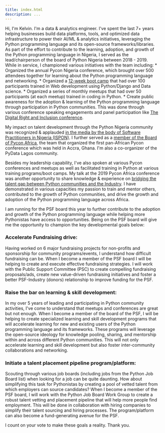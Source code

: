 ```yaml
---
title: index.html
description: ...
---
```


Hi, I'm Kelvin. I'm a data \& analytics engineer. I've spent the last 7\+ years helping businesses build data platforms, tools, and optimized data infrastructure to power their AI/ML \& analytics initiatives, leveraging the Python programming language and its open\-source frameworks/libraries.
As part of the effort to contribute to the learning, adoption, and growth of the Python programming language in Nigeria, I served as the lead/chairperson of the board of Python Nigeria between 2018 \- 2019\. While in service, I championed various initiatives with the team including:
\* Organized the annual Pycon Nigeria conference, which brought over 500 attendees together for learning about the Python programming language and networking.
\* Organized a [12\-week boot camp](https://bit.ly/3KwiBQs) that had over 100 participants trained in Web development using Python/Django and Data science.
\* Organized a series of monthly meetups that had over 50 participants (at each meetup) trained in coding in Python.
\* Create public awareness for the adoption \& learning of the Python programming language through participation in Python communities. This was done through various conference speaking engagements and panel participation like [The Digital Right and Inclusion conference](https://youtu.be/OdV6v_TFuyU?t=242).


My impact on talent development through the Python Nigeria community was recognized \& applauded [in the media by the body of Software Practitioners in Nigeria (ISPON)](https://guardian.ng/technology/python-nigeria-community-to-raise-army-of-ai-developers-in-nigeria/).
I further served as a [member of the Board of Pycon Africa](https://africa.pycon.org/team/), the team that organized the first pan\-African Pycon conference which was held in Accra, Ghana.
I'm also a co\-organizer of the PyData Lagos community.


Besides my leadership capability, I've also spoken at various Pycon conferences and meetups as well as facilitated training in Python at various training programs/boot camps.
My talk at the 2019 Pycon Africa conference was another opportunity to share knowledge \& experience on [bridging the talent gap between Python communities and the Industry](https://youtu.be/CcA5lZeZVhk?t=1).
I have demonstrated in various capacities my passion to train and mentor others, contributed to the growth of Python communities, and drive the growth and adoption of the Python programming language across Africa.


I am running for the PSF board this year to further contribute to the adoption and growth of the Python programming language while helping more Pythonistas have access to opportunities. Being on the PSF board will give me the opportunity to champion the key developmental goals below:


### Accelerate Fundraising drive:


Having worked on 6 major fundraising projects for non\-profits and sponsorship for community programs/events, I understand how difficult fundraising can be. When I become a member of the PSF board I will be helping to create and execute effective fundraising strategies. 
I will work with the Public Support Committee (PSC) to create compelling fundraising proposals/ads, create new value\-driven fundraising initiatives and foster a better PSF\-Industry (donors) relationship to improve funding for the PSF.


### Raise the bar on learning \& skill development:


In my over 5 years of leading and participating in Python community activities, I've come to understand that meetups and conferences are great but not enough. When I become a member of the board of the PSF, I will be helping to create specialized learning and skill development programs that will accelerate learning for new and existing users of the Python programming language and its frameworks. These programs will leverage the open\-source ideology for knowledge pooling, sharing, and mentorship within and across different Python communities. This will not only accelerate learning and skill development but also foster inter\-community collaborations and networking.


### Initiate a talent placement pipeline program/platform:


Scouting through various job boards (including jobs from the Python Job Board list) when looking for a job can be quite daunting. How about simplifying this task for Pythonistas by creating a pool of vetted talent from which employers can source candidates? When I become a member of the PSF board, I will work with the Python Job Board Work Group to create a robust talent vetting and placement pipeline that will help more people find employment. This will be done in collaboration with hiring companies to simplify their talent sourcing and hiring processes. The program/platform can also become a fund\-generating avenue for the PSF.


I count on your vote to make these goals a reality.
Thank you.


